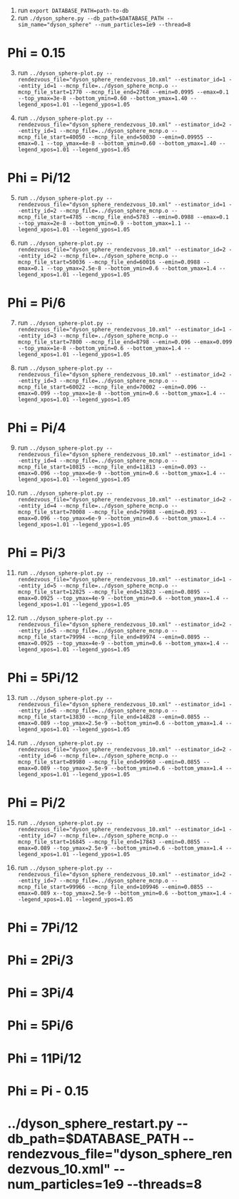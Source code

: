 1. run `export DATABASE_PATH=path-to-db`
2. run `./dyson_sphere.py --db_path=$DATABASE_PATH --sim_name="dyson_sphere" --num_particles=1e9 --thread=8`

# Phi = 0.15
3. run `../dyson_sphere-plot.py --rendezvous_file="dyson_sphere_rendezvous_10.xml" --estimator_id=1 --entity_id=1 --mcnp_file=../dyson_sphere_mcnp.o --mcnp_file_start=1770 --mcnp_file_end=2768 --emin=0.0995 --emax=0.1 --top_ymax=3e-8 --bottom_ymin=0.60 --bottom_ymax=1.40 --legend_xpos=1.01 --legend_ypos=1.05`

4. run `../dyson_sphere-plot.py --rendezvous_file="dyson_sphere_rendezvous_10.xml" --estimator_id=2 --entity_id=1 --mcnp_file=../dyson_sphere_mcnp.o --mcnp_file_start=40050 --mcnp_file_end=50030 --emin=0.09955 --emax=0.1 --top_ymax=4e-8 --bottom_ymin=0.60 --bottom_ymax=1.40 --legend_xpos=1.01 --legend_ypos=1.05`

# Phi = Pi/12
5. run `../dyson_sphere-plot.py --rendezvous_file="dyson_sphere_rendezvous_10.xml" --estimator_id=1 --entity_id=2 --mcnp_file=../dyson_sphere_mcnp.o --mcnp_file_start=4785 --mcnp_file_end=5783 --emin=0.0988 --emax=0.1 --top_ymax=2e-8 --bottom_ymin=0.9 --bottom_ymax=1.1 --legend_xpos=1.01 --legend_ypos=1.05`

6. run `../dyson_sphere-plot.py --rendezvous_file="dyson_sphere_rendezvous_10.xml" --estimator_id=2 --entity_id=2 --mcnp_file=../dyson_sphere_mcnp.o --mcnp_file_start=50036 --mcnp_file_end=60016 --emin=0.0988 --emax=0.1 --top_ymax=2.5e-8 --bottom_ymin=0.6 --bottom_ymax=1.4 --legend_xpos=1.01 --legend_ypos=1.05`

# Phi = Pi/6
7. run `../dyson_sphere-plot.py --rendezvous_file="dyson_sphere_rendezvous_10.xml" --estimator_id=1 --entity_id=3 --mcnp_file=../dyson_sphere_mcnp.o --mcnp_file_start=7800 --mcnp_file_end=8798 --emin=0.096 --emax=0.099 --top_ymax=1e-8 --bottom_ymin=0.6 --bottom_ymax=1.4 --legend_xpos=1.01 --legend_ypos=1.05`

8. run `../dyson_sphere-plot.py --rendezvous_file="dyson_sphere_rendezvous_10.xml" --estimator_id=2 --entity_id=3 --mcnp_file=../dyson_sphere_mcnp.o --mcnp_file_start=60022 --mcnp_file_end=70002 --emin=0.096 --emax=0.099 --top_ymax=1e-8 --bottom_ymin=0.6 --bottom_ymax=1.4 --legend_xpos=1.01 --legend_ypos=1.05`

# Phi = Pi/4
9. run `../dyson_sphere-plot.py --rendezvous_file="dyson_sphere_rendezvous_10.xml" --estimator_id=1 --entity_id=4 --mcnp_file=../dyson_sphere_mcnp.o --mcnp_file_start=10815 --mcnp_file_end=11813 --emin=0.093 --emax=0.096 --top_ymax=6e-9 --bottom_ymin=0.6 --bottom_ymax=1.4 --legend_xpos=1.01 --legend_ypos=1.05`

10. run `../dyson_sphere-plot.py --rendezvous_file="dyson_sphere_rendezvous_10.xml" --estimator_id=2 --entity_id=4 --mcnp_file=../dyson_sphere_mcnp.o --mcnp_file_start=70008 --mcnp_file_end=79988 --emin=0.093 --emax=0.096 --top_ymax=6e-9 --bottom_ymin=0.6 --bottom_ymax=1.4 --legend_xpos=1.01 --legend_ypos=1.05`

# Phi = Pi/3
11. run `../dyson_sphere-plot.py --rendezvous_file="dyson_sphere_rendezvous_10.xml" --estimator_id=1 --entity_id=5 --mcnp_file=../dyson_sphere_mcnp.o --mcnp_file_start=12825 --mcnp_file_end=13823 --emin=0.0895 --emax=0.0925 --top_ymax=4e-9 --bottom_ymin=0.6 --bottom_ymax=1.4 --legend_xpos=1.01 --legend_ypos=1.05`

12. run `../dyson_sphere-plot.py --rendezvous_file="dyson_sphere_rendezvous_10.xml" --estimator_id=2 --entity_id=5 --mcnp_file=../dyson_sphere_mcnp.o --mcnp_file_start=79994 --mcnp_file_end=89974 --emin=0.0895 --emax=0.0925 --top_ymax=4e-9 --bottom_ymin=0.6 --bottom_ymax=1.4 --legend_xpos=1.01 --legend_ypos=1.05`

# Phi = 5Pi/12
13. run `../dyson_sphere-plot.py --rendezvous_file="dyson_sphere_rendezvous_10.xml" --estimator_id=1 --entity_id=6 --mcnp_file=../dyson_sphere_mcnp.o --mcnp_file_start=13830 --mcnp_file_end=14828 --emin=0.0855 --emax=0.089 --top_ymax=2.5e-9 --bottom_ymin=0.6 --bottom_ymax=1.4 --legend_xpos=1.01 --legend_ypos=1.05`

14. run `../dyson_sphere-plot.py --rendezvous_file="dyson_sphere_rendezvous_10.xml" --estimator_id=2 --entity_id=6 --mcnp_file=../dyson_sphere_mcnp.o --mcnp_file_start=89980 --mcnp_file_end=99960 --emin=0.0855 --emax=0.089 --top_ymax=2.5e-9 --bottom_ymin=0.6 --bottom_ymax=1.4 --legend_xpos=1.01 --legend_ypos=1.05`

# Phi = Pi/2
15. run `../dyson_sphere-plot.py --rendezvous_file="dyson_sphere_rendezvous_10.xml" --estimator_id=1 --entity_id=7 --mcnp_file=../dyson_sphere_mcnp.o --mcnp_file_start=16845 --mcnp_file_end=17843 --emin=0.0855 --emax=0.089 --top_ymax=2.5e-9 --bottom_ymin=0.6 --bottom_ymax=1.4 --legend_xpos=1.01 --legend_ypos=1.05`

16. run `../dyson_sphere-plot.py --rendezvous_file="dyson_sphere_rendezvous_10.xml" --estimator_id=2 --entity_id=7 --mcnp_file=../dyson_sphere_mcnp.o --mcnp_file_start=99966 --mcnp_file_end=109946 --emin=0.0855 --emax=0.089 x--top_ymax=2.5e-9 --bottom_ymin=0.6 --bottom_ymax=1.4 --legend_xpos=1.01 --legend_ypos=1.05`

# Phi = 7Pi/12

# Phi = 2Pi/3

# Phi = 3Pi/4

# Phi = 5Pi/6

# Phi = 11Pi/12

# Phi = Pi - 0.15

# ../dyson_sphere_restart.py --db_path=$DATABASE_PATH --rendezvous_file="dyson_sphere_rendezvous_10.xml" --num_particles=1e9 --threads=8